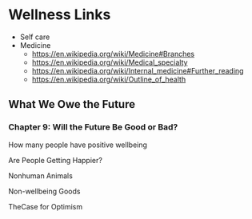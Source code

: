 # Wellness Links


* Self care
* Medicine
  * https://en.wikipedia.org/wiki/Medicine#Branches
  * https://en.wikipedia.org/wiki/Medical_specialty
  * https://en.wikipedia.org/wiki/Internal_medicine#Further_reading
  * https://en.wikipedia.org/wiki/Outline_of_health

## What We Owe the Future

### Chapter 9: Will the Future Be Good or Bad?

How many people have positive wellbeing

Are People Getting Happier?

Nonhuman Animals

Non-wellbeing Goods

TheCase for Optimism

